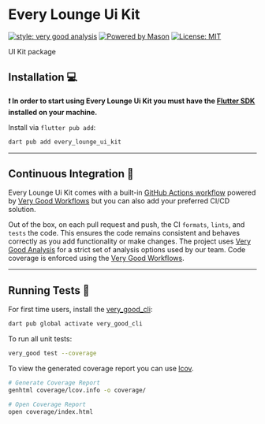 # Every Lounge Ui Kit

[![style: very good analysis][very_good_analysis_badge]][very_good_analysis_link]
[![Powered by Mason](https://img.shields.io/endpoint?url=https%3A%2F%2Ftinyurl.com%2Fmason-badge)](https://github.com/felangel/mason)
[![License: MIT][license_badge]][license_link]

UI Kit package

## Installation 💻

**❗ In order to start using Every Lounge Ui Kit you must have
the [Flutter SDK][flutter_install_link] installed on your machine.**

Install via `flutter pub add`:

```sh
dart pub add every_lounge_ui_kit
```

---

## Continuous Integration 🤖

Every Lounge Ui Kit comes with a built-in [GitHub Actions workflow][github_actions_link] powered
by [Very Good Workflows][very_good_workflows_link] but you can also add your preferred CI/CD
solution.

Out of the box, on each pull request and push, the CI `formats`, `lints`, and `tests` the code. This
ensures the code remains consistent and behaves correctly as you add functionality or make changes.
The project uses [Very Good Analysis][very_good_analysis_link] for a strict set of analysis options
used by our team. Code coverage is enforced using
the [Very Good Workflows][very_good_coverage_link].

---

## Running Tests 🧪

For first time users, install the [very_good_cli][very_good_cli_link]:

```sh
dart pub global activate very_good_cli
```

To run all unit tests:

```sh
very_good test --coverage
```

To view the generated coverage report you can
use [lcov](https://github.com/linux-test-project/lcov).

```sh
# Generate Coverage Report
genhtml coverage/lcov.info -o coverage/

# Open Coverage Report
open coverage/index.html
```

[flutter_install_link]: https://docs.flutter.dev/get-started/install

[github_actions_link]: https://docs.github.com/en/actions/learn-github-actions

[license_badge]: https://img.shields.io/badge/license-MIT-blue.svg

[license_link]: https://opensource.org/licenses/MIT

[logo_black]: https://raw.githubusercontent.com/VGVentures/very_good_brand/main/styles/README/vgv_logo_black.png#gh-light-mode-only

[logo_white]: https://raw.githubusercontent.com/VGVentures/very_good_brand/main/styles/README/vgv_logo_white.png#gh-dark-mode-only

[mason_link]: https://github.com/felangel/mason

[very_good_analysis_badge]: https://img.shields.io/badge/style-very_good_analysis-B22C89.svg

[very_good_analysis_link]: https://pub.dev/packages/very_good_analysis

[very_good_cli_link]: https://pub.dev/packages/very_good_cli

[very_good_coverage_link]: https://github.com/marketplace/actions/very-good-coverage

[very_good_ventures_link]: https://verygood.ventures

[very_good_ventures_link_light]: https://verygood.ventures#gh-light-mode-only

[very_good_ventures_link_dark]: https://verygood.ventures#gh-dark-mode-only

[very_good_workflows_link]: https://github.com/VeryGoodOpenSource/very_good_workflows
